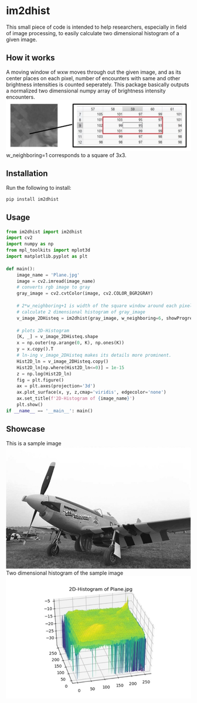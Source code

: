 # im2dhist
This small piece of code is intended to help researchers, especially in field of image processing, to easily calculate two dimensional histogram of a given image.

## How it works
A moving window of wxw moves through out the given image, and as its center places on each pixel, number of encounters with same and other brightness intensities is counted seperately. This package basically outputs a normalized two dimensional numpy array of brightness intensity encounters.  
![How moving window works](https://raw.githubusercontent.com/Mamdasn/im2dhist/main/assets/how-it-works-window-kernel-title.jpg "How moving window works")
w_neighboring=1 corresponds to a square of 3x3.

## Installation

Run the following to install:

```python
pip install im2dhist
```

## Usage

```python
from im2dhist import im2dhist
import cv2
import numpy as np
from mpl_toolkits import mplot3d
import matplotlib.pyplot as plt

def main():
    image_name = 'Plane.jpg'
    image = cv2.imread(image_name)
    # converts rgb image to gray
    gray_image = cv2.cvtColor(image, cv2.COLOR_BGR2GRAY)

    # 2*w_neighboring+1 is width of the square window around each pixel, when counting neiboring pixels
    # calculate 2 dimensional histogram of gray_image
    v_image_2DHisteq = im2dhist(gray_image, w_neighboring=6, showProgress = True)

    # plots 2D-Histogram
    [K, _] = v_image_2DHisteq.shape
    x = np.outer(np.arange(0, K), np.ones(K))
    y = x.copy().T 
    # ln-ing v_image_2DHisteq makes its details more prominent.
    Hist2D_ln = v_image_2DHisteq.copy()
    Hist2D_ln[np.where(Hist2D_ln<=0)] = 1e-15
    z = np.log(Hist2D_ln)
    fig = plt.figure()
    ax = plt.axes(projection='3d')
    ax.plot_surface(x, y, z,cmap='viridis', edgecolor='none')
    ax.set_title(f'2D-Histogram of {image_name}')
    plt.show()
if __name__ == '__main__': main()
```

## Showcase
This is a sample image
![Plane.jpg Image](https://raw.githubusercontent.com/Mamdasn/im2dhist/main/assets/Plane.jpg "Plane.jpg Image")
Two dimensional histogram of the sample image
![Two Dimensional Histogram](https://raw.githubusercontent.com/Mamdasn/im2dhist/main/assets/Plane-big-2D-Histogram.jpeg "Two Dimensional Histogram")
